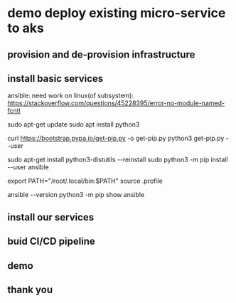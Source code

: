 # demo deploy existing micro-service to aks

## provision and de-provision infrastructure

## install basic services

ansible:
need work on linux(of subsystem): https://stackoverflow.com/questions/45228395/error-no-module-named-fcntl 

sudo apt-get update
sudo apt install python3

curl https://bootstrap.pypa.io/get-pip.py -o get-pip.py
python3 get-pip.py --user

sudo apt-get install python3-distutils --reinstall
sudo python3 -m pip install --user ansible

export PATH="/root/.local/bin:$PATH"
source .profile

ansible --version
python3 -m pip show ansible

## install our services

## buid CI/CD pipeline

## demo

## thank you